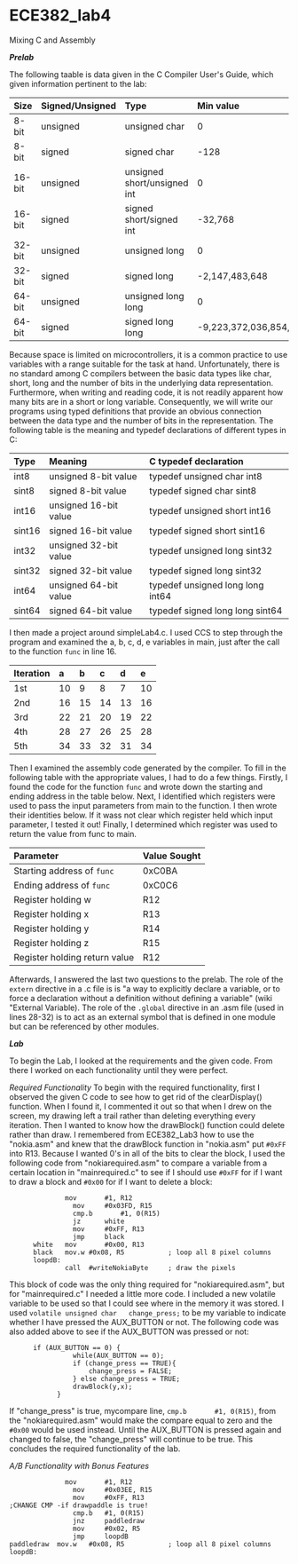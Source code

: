 ECE382_lab4
===========

Mixing C and Assembly


__*Prelab*__

The following taable is data given in the C Compiler User's Guide, which given information pertinent to the lab:

|__Size__|__Signed/Unsigned__|__Type__|__Min value__|__Max value__|
|:--|:--|:--|:--|:--|
|8-bit|unsigned|unsigned char|0|255|
|8-bit|signed|signed char|-128|127|
|16-bit|unsigned|unsigned short/unsigned int|0|65,535|
|16-bit|signed|signed short/signed int|-32,768|32,767|
|32-bit|unsigned|unsigned long|0|4,294,967,295|
|32-bit|signed|signed long|-2,147,483,648|2,147,483,647|
|64-bit|unsigned|unsigned long long|0|18,446,744,073,709,551,615|
|64-bit|signed|signed long long|-9,223,372,036,854,775,808|9,223,372,036,854,775,807|

Because space is limited on microcontrollers, it is a common practice to use variables with a range suitable for the task at hand. Unfortunately, there is no standard among C compilers between the basic data types like char, short, long and the number of bits in the underlying data representation. Furthermore, when writing and reading code, it is not readily apparent how many bits are in a short or long variable. Consequently, we will write our programs using typed definitions that provide an obvious connection between the data type and the number of bits in the representation. The following table is the meaning and typedef declarations of different types in C:

|__Type__|__Meaning__|__C typedef declaration__|
|:--|:--|:--|
|int8|unsigned 8-bit value|typedef unsigned char int8|
|sint8|signed 8-bit value|typedef signed char sint8|
|int16|unsigned 16-bit value|typedef unsigned short int16|
|sint16|signed 16-bit value|typedef signed short sint16|
|int32|unsigned 32-bit value|typedef unsigned long sint32|
|sint32|signed 32-bit value|typedef signed long sint32|
|int64|unsigned 64-bit value|typedef unsigned long long int64|
|sint64|signed 64-bit value|typedef signed long long sint64|

I then made a project around simpleLab4.c. I used CCS to step through the program and examined the a, b, c, d, e variables in main, just after the call to the function `func` in line 16.

|__Iteration__|__a__|__b__|__c__|__d__|__e__|
|:--|:--|:--|:--|:--|:--|
|1st|10|9|8|7|10|
|2nd|16|15|14|13|16|
|3rd|22|21|20|19|22|
|4th|28|27|26|25|28|
|5th|34|33|32|31|34|

Then I examined the assembly code generated by the compiler. To fill in the following table with the appropriate values, I had to do a few things. Firstly, I found the code for the function `func` and wrote down the starting and ending address in the table below. Next, I identified which registers were used to pass the input parameters from main to the function. I then wrote their identities below. If it wass not clear which register held which input parameter, I tested it out! Finally, I determined which register was used to return the value from func to main.

|__Parameter__|__Value Sought__|
|:--|:--|
|Starting address of `func`|0xC0BA|
|Ending address of `func`|0xC0C6|
|Register holding w|R12|
|Register holding x|R13|
|Register holding y|R14|
|Register holding z|R15|
|Register holding return value|R12|

Afterwards, I answered the last two questions to the prelab. The role of the `extern` directive in a .c file is is "a way to explicitly declare a variable, or to force a declaration without a definition without defining a variable" (wiki "External Variable). The role of the `.global` directive in an .asm file (used in lines 28-32) is to act as an external symbol that is defined in one module but can be referenced by other modules.


__*Lab*__

To begin the Lab, I looked at the requirements and the given code. From there I worked on each functionality until they were perfect.

*Required Functionality*
To begin with the required functionality, first I observed the given C code to see how to get rid of the clearDisplay() function. When I found it, I commented it out so that when I drew on the screen, my drawing left a trail rather than deleting everything every iteration. Then I wanted to know how the drawBlock() function could delete rather than draw. I remembered from ECE382_Lab3 how to use the "nokia.asm" and knew that the drawBlock function in "nokia.asm" put `#0xFF` into R13. Because I wanted 0's in all of the bits to clear the block, I used the following code from "nokiarequired.asm" to compare a variable from a certain location in "mainrequired.c" to see if I should use `#0xFF` for if I want to draw a block and `#0x00` for if I want to delete a block:

                  mov		#1, R12
                	mov		#0x03FD, R15
                	cmp.b		#1, 0(R15)
                	jz		white
                	mov		#0xFF, R13
                	jmp		black
          white	  mov		#0x00, R13
          black	  mov.w	#0x08, R5			; loop all 8 pixel columns
          loopdB:
          	      call	#writeNokiaByte		; draw the pixels

This block of code was the only thing required for "nokiarequired.asm", but for "mainrequired.c" I needed a little more code. I included a new volatile variable to be used so that I could see where in the memory it was stored. I used `volatile unsigned char	change_press;` to be my variable to indicate whether I have pressed the AUX_BUTTON or not. The following code was also added above to see if the AUX_BUTTON was pressed or not:

          if (AUX_BUTTON == 0) {
          			while(AUX_BUTTON == 0);
          			if (change_press == TRUE){
          				change_press = FALSE;
          			} else change_press = TRUE;
          			drawBlock(y,x);
          		}

If "change_press" is true, mycompare line, `cmp.b		#1, 0(R15)`, from the "nokiarequired.asm" would make the compare equal to zero and the `#0x00` would be used instead. Until the AUX_BUTTON is pressed again and changed to false, the "change_press" will continue to be true. This concludes the required functionality of the lab.

*A/B Functionality with Bonus Features*

                  mov		#1, R12
                	mov		#0x03EE, R15
                	mov		#0xFF, R13
    ;CHANGE CMP -if drawpaddle is true!
                	cmp.b	#1, 0(R15)
                	jnz		paddledraw
                	mov		#0x02, R5
                	jmp		loopdB
    paddledraw	mov.w	#0x08, R5			; loop all 8 pixel columns
    loopdB:

